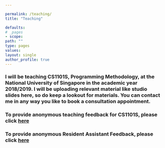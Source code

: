```yaml
---

permalink: /teaching/
title: "Teaching"

defaults:
# _pages
- scope:
path: ""
type: pages
values:
layout: single
author_profile: true
---
```



### I will be teaching CS1101S, Programming Methodology, at the National University of Singapore in the academic year 2018/2019. I will be uploading relevant material like studio slides here, so do keep a lookout for materials. You can contact me in any way you like to book a consultation appointment. 

### To provide anonymous teaching feedback for CS1101S, please click [here](https://goo.gl/forms/afdrKWot6epnnUI33)

### To provide anonymous Resident Assistant Feedback, please click [here](https://goo.gl/forms/O0JTFlykE3UMi0Pb2)





